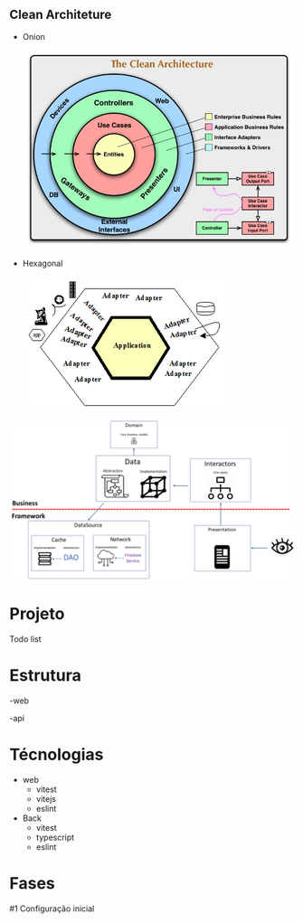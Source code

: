 ## Clean Architeture

- Onion

  ![image info](./doc/img/clean.jpg)

- Hexagonal

  ![image info](./doc/img/hexagonal.gif)

![image info](./doc/img/img.png)

# Projeto

Todo list

# Estrutura

-web

-api

# Técnologias

- web
  - vitest
  - vitejs
  - eslint
- Back
  - vitest
  - typescript
  - eslint

# Fases

#1 Configuração inicial
